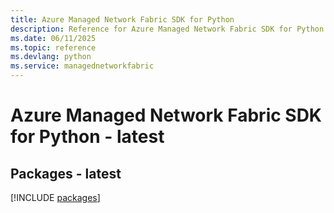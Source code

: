```yaml
---
title: Azure Managed Network Fabric SDK for Python
description: Reference for Azure Managed Network Fabric SDK for Python
ms.date: 06/11/2025
ms.topic: reference
ms.devlang: python
ms.service: managednetworkfabric
---
```

# Azure Managed Network Fabric SDK for Python - latest
## Packages - latest
[!INCLUDE [packages](managed-network-fabric-index.md)]